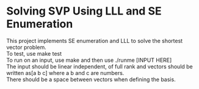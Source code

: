 # Solving SVP Using LLL and SE Enumeration

This project implements SE enumeration and LLL to solve the shortest vector problem. \
To test, use make test \
To run on an input, use make and then use ./runme [INPUT HERE] \
The input should be linear independent, of full rank and vectors should be written as[a b c] where a b and c are numbers. \
There should be a space between vectors when defining the basis. 

